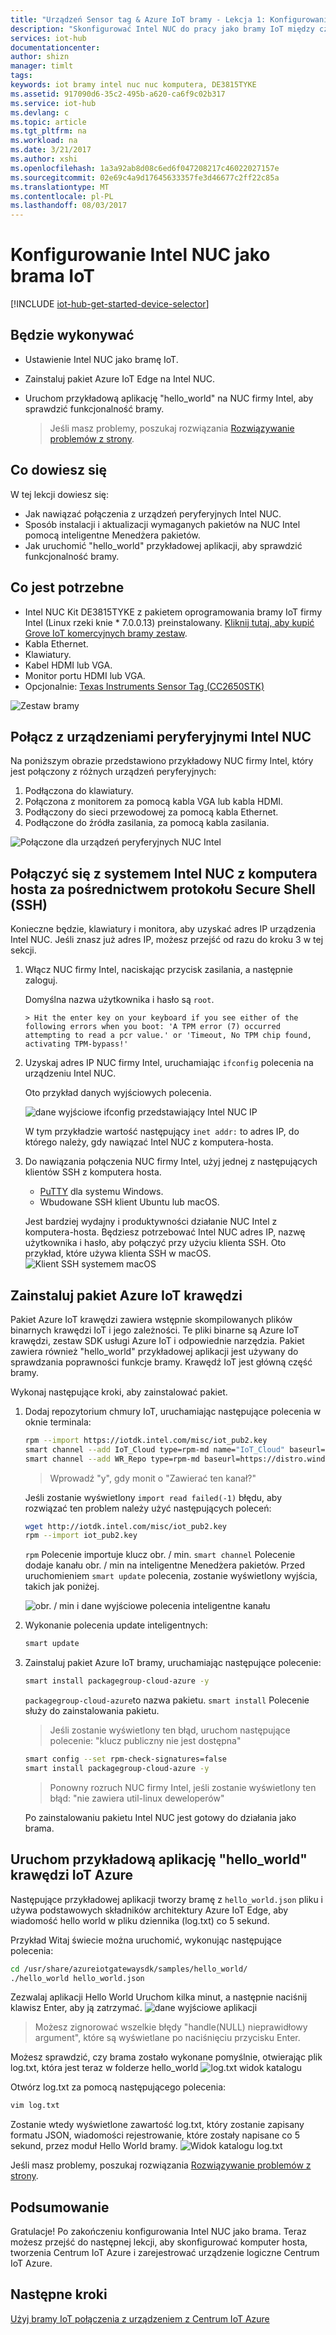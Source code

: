```yaml
---
title: "Urządzeń Sensor tag & Azure IoT bramy - Lekcja 1: Konfigurowanie Intel NUC | Dokumentacja firmy Microsoft"
description: "Skonfigurować Intel NUC do pracy jako bramy IoT między czujników i Centrum IoT Azure do zbierania informacji z czujnika i wysyłania go do Centrum IoT."
services: iot-hub
documentationcenter: 
author: shizn
manager: timlt
tags: 
keywords: iot bramy intel nuc nuc komputera, DE3815TYKE
ms.assetid: 917090d6-35c2-495b-a620-ca6f9c02b317
ms.service: iot-hub
ms.devlang: c
ms.topic: article
ms.tgt_pltfrm: na
ms.workload: na
ms.date: 3/21/2017
ms.author: xshi
ms.openlocfilehash: 1a3a92ab8d08c6ed6f047208217c46022027157e
ms.sourcegitcommit: 02e69c4a9d17645633357fe3d46677c2ff22c85a
ms.translationtype: MT
ms.contentlocale: pl-PL
ms.lasthandoff: 08/03/2017
---
```

# <a name="set-up-intel-nuc-as-an-iot-gateway"></a>Konfigurowanie Intel NUC jako brama IoT
[!INCLUDE [iot-hub-get-started-device-selector](../../includes/iot-hub-get-started-device-selector.md)]

## <a name="what-you-will-do"></a>Będzie wykonywać

- Ustawienie Intel NUC jako bramę IoT.
- Zainstaluj pakiet Azure IoT Edge na Intel NUC.
- Uruchom przykładową aplikację "hello_world" na NUC firmy Intel, aby sprawdzić funkcjonalność bramy.

  > Jeśli masz problemy, poszukaj rozwiązania [Rozwiązywanie problemów z strony](iot-hub-gateway-kit-c-troubleshooting.md).

## <a name="what-you-will-learn"></a>Co dowiesz się

W tej lekcji dowiesz się:

- Jak nawiązać połączenia z urządzeń peryferyjnych Intel NUC.
- Sposób instalacji i aktualizacji wymaganych pakietów na NUC Intel pomocą inteligentne Menedżera pakietów.
- Jak uruchomić "hello_world" przykładowej aplikacji, aby sprawdzić funkcjonalność bramy.

## <a name="what-you-need"></a>Co jest potrzebne

- Intel NUC Kit DE3815TYKE z pakietem oprogramowania bramy IoT firmy Intel (Linux rzeki knie * 7.0.0.13) preinstalowany. [Kliknij tutaj, aby kupić Grove IoT komercyjnych bramy zestaw](https://www.seeedstudio.com/Grove-IoT-Commercial-Gateway-Kit-p-2724.html).
- Kabla Ethernet.
- Klawiatury.
- Kabel HDMI lub VGA.
- Monitor portu HDMI lub VGA.
- Opcjonalnie: [Texas Instruments Sensor Tag (CC2650STK)](http://www.ti.com/tool/cc2650stk)

![Zestaw bramy](media/iot-hub-gateway-kit-lessons/lesson1/kit.png)

## <a name="connect-intel-nuc-with-the-peripherals"></a>Połącz z urządzeniami peryferyjnymi Intel NUC

Na poniższym obrazie przedstawiono przykładowy NUC firmy Intel, który jest połączony z różnych urządzeń peryferyjnych:

1. Podłączona do klawiatury.
2. Połączona z monitorem za pomocą kabla VGA lub kabla HDMI.
3. Podłączony do sieci przewodowej za pomocą kabla Ethernet.
4. Podłączone do źródła zasilania, za pomocą kabla zasilania.

![Połączone dla urządzeń peryferyjnych NUC Intel](media/iot-hub-gateway-kit-lessons/lesson1/nuc.png)

## <a name="connect-to-the-intel-nuc-system-from-host-computer-via-secure-shell-ssh"></a>Połączyć się z systemem Intel NUC z komputera hosta za pośrednictwem protokołu Secure Shell (SSH)

Konieczne będzie, klawiatury i monitora, aby uzyskać adres IP urządzenia Intel NUC. Jeśli znasz już adres IP, możesz przejść od razu do kroku 3 w tej sekcji.

1. Włącz NUC firmy Intel, naciskając przycisk zasilania, a następnie zaloguj.

   Domyślna nazwa użytkownika i hasło są `root`.

       > Hit the enter key on your keyboard if you see either of the following errors when you boot: 'A TPM error (7) occurred attempting to read a pcr value.' or 'Timeout, No TPM chip found, activating TPM-bypass!'

2. Uzyskaj adres IP NUC firmy Intel, uruchamiając `ifconfig` polecenia na urządzeniu Intel NUC.

   Oto przykład danych wyjściowych polecenia.

   ![dane wyjściowe ifconfig przedstawiający Intel NUC IP](media/iot-hub-gateway-kit-lessons/lesson1/ifconfig.png)

   W tym przykładzie wartość następujący `inet addr:` to adres IP, do którego należy, gdy nawiązać Intel NUC z komputera-hosta.

3. Do nawiązania połączenia NUC firmy Intel, użyj jednej z następujących klientów SSH z komputera hosta.

    - [PuTTY](http://www.putty.org/) dla systemu Windows.
    - Wbudowane SSH klient Ubuntu lub macOS.

   Jest bardziej wydajny i produktywności działanie NUC Intel z komputera-hosta. Będziesz potrzebować Intel NUC adres IP, nazwę użytkownika i hasło, aby połączyć przy użyciu klienta SSH. Oto przykład, które używa klienta SSH w macOS.
   ![Klient SSH systemem macOS](media/iot-hub-gateway-kit-lessons/lesson1/ssh.png)

## <a name="install-the-azure-iot-edge-package"></a>Zainstaluj pakiet Azure IoT krawędzi

Pakiet Azure IoT krawędzi zawiera wstępnie skompilowanych plików binarnych krawędzi IoT i jego zależności. Te pliki binarne są Azure IoT krawędzi, zestaw SDK usługi Azure IoT i odpowiednie narzędzia. Pakiet zawiera również "hello_world" przykładowej aplikacji jest używany do sprawdzania poprawności funkcje bramy. Krawędź IoT jest główną część bramy. 

Wykonaj następujące kroki, aby zainstalować pakiet.

1. Dodaj repozytorium chmury IoT, uruchamiając następujące polecenia w oknie terminala:

   ```bash
   rpm --import https://iotdk.intel.com/misc/iot_pub2.key
   smart channel --add IoT_Cloud type=rpm-md name="IoT_Cloud" baseurl=http://iotdk.intel.com/repos/iot-cloud/wrlinux7/rcpl13/ -y
   smart channel --add WR_Repo type=rpm-md baseurl=https://distro.windriver.com/release/idp-3-xt/public_feeds/WR-IDP-3-XT-Intel-Baytrail-public-repo/RCPL13/corei7_64/
   ```

   > Wprowadź "y", gdy monit o "Zawierać ten kanał?"
   
   Jeśli zostanie wyświetlony `import read failed(-1)` błędu, aby rozwiązać ten problem należy użyć następujących poleceń:
   ```bash
   wget http://iotdk.intel.com/misc/iot_pub2.key 
   rpm --import iot_pub2.key  
   ```

   `rpm` Polecenie importuje klucz obr. / min. `smart channel` Polecenie dodaje kanału obr. / min na inteligentne Menedżera pakietów. Przed uruchomieniem `smart update` polecenia, zostanie wyświetlony wyjścia, takich jak poniżej.

   ![obr. / min i dane wyjściowe polecenia inteligentne kanału](media/iot-hub-gateway-kit-lessons/lesson1/rpm_smart_channel.png)

2. Wykonanie polecenia update inteligentnych:

   ```bash
   smart update
   ```

3. Zainstaluj pakiet Azure IoT bramy, uruchamiając następujące polecenie:

   ```bash
   smart install packagegroup-cloud-azure -y
   ```

   `packagegroup-cloud-azure`to nazwa pakietu. `smart install` Polecenie służy do zainstalowania pakietu.

    > Jeśli zostanie wyświetlony ten błąd, uruchom następujące polecenie: "klucz publiczny nie jest dostępna"

    ```bash
    smart config --set rpm-check-signatures=false
    smart install packagegroup-cloud-azure -y
    ```
    > Ponowny rozruch NUC firmy Intel, jeśli zostanie wyświetlony ten błąd: "nie zawiera util-linux deweloperów"

   Po zainstalowaniu pakietu Intel NUC jest gotowy do działania jako brama.

## <a name="run-the-azure-iot-edge-helloworld-sample-application"></a>Uruchom przykładową aplikację "hello_world" krawędzi IoT Azure

Następujące przykładowej aplikacji tworzy bramę z `hello_world.json` pliku i używa podstawowych składników architektury Azure IoT Edge, aby wiadomość hello world w pliku dziennika (log.txt) co 5 sekund.

Przykład Witaj świecie można uruchomić, wykonując następujące polecenia:

```bash
cd /usr/share/azureiotgatewaysdk/samples/hello_world/
./hello_world hello_world.json
```

Zezwalaj aplikacji Hello World Uruchom kilka minut, a następnie naciśnij klawisz Enter, aby ją zatrzymać.
![dane wyjściowe aplikacji](media/iot-hub-gateway-kit-lessons/lesson1/hello_world.png)

> Możesz zignorować wszelkie błędy "handle(NULL) nieprawidłowy argument", które są wyświetlane po naciśnięciu przycisku Enter.

Możesz sprawdzić, czy brama zostało wykonane pomyślnie, otwierając plik log.txt, która jest teraz w folderze hello_world ![log.txt widok katalogu](media/iot-hub-gateway-kit-lessons/lesson1/logtxtdir.png)

Otwórz log.txt za pomocą następującego polecenia:

```bash
vim log.txt
```

Zostanie wtedy wyświetlone zawartość log.txt, który zostanie zapisany formatu JSON, wiadomości rejestrowanie, które zostały napisane co 5 sekund, przez moduł Hello World bramy.
![Widok katalogu log.txt](media/iot-hub-gateway-kit-lessons/lesson1/logtxtview.png)

Jeśli masz problemy, poszukaj rozwiązania [Rozwiązywanie problemów z strony](iot-hub-gateway-kit-c-troubleshooting.md).

## <a name="summary"></a>Podsumowanie

Gratulacje! Po zakończeniu konfigurowania Intel NUC jako brama. Teraz możesz przejść do następnej lekcji, aby skonfigurować komputer hosta, tworzenia Centrum IoT Azure i zarejestrować urządzenie logiczne Centrum IoT Azure.

## <a name="next-steps"></a>Następne kroki
[Użyj bramy IoT połączenia z urządzeniem z Centrum IoT Azure](iot-hub-gateway-kit-c-iot-gateway-connect-device-to-cloud.md)

